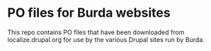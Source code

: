 # PO files for Burda websites

This repo contains PO files that have been downloaded from localize.drupal.org for use by the various Drupal sites run by Burda.
